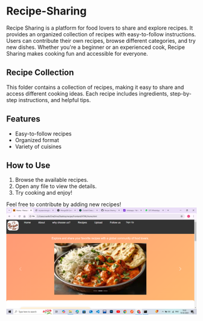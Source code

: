 # Recipe-Sharing

Recipe Sharing is a platform for food lovers to share and explore recipes. It provides an organized collection of recipes with easy-to-follow instructions. Users can contribute their own recipes, browse different categories, and try new dishes. Whether you're a beginner or an experienced cook, Recipe Sharing makes cooking fun and accessible for everyone.

## Recipe Collection  

This folder contains a collection of recipes, making it easy to share and access different cooking ideas. Each recipe includes ingredients, step-by-step instructions, and helpful tips.  

## Features  
- Easy-to-follow recipes  
- Organized format  
- Variety of cuisines  

## How to Use  
1. Browse the available recipes.  
2. Open any file to view the details.  
3. Try cooking and enjoy!  

Feel free to contribute by adding new recipes!
![Alt Text](images/homepage.png)
